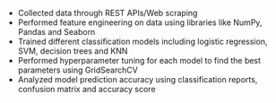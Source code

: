 - Collected data through REST APIs/Web scraping
- Performed feature engineering on data using libraries like NumPy, Pandas and Seaborn
- Trained different classification models including logistic regression, SVM, decision trees and KNN
- Performed hyperparameter tuning for each model to find the best parameters using GridSearchCV
- Analyzed model prediction accuracy using classification reports, confusion matrix and accuracy score
